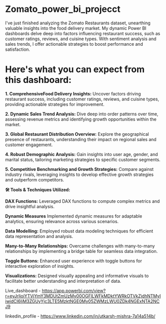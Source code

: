 # Zomato_power_bi_projecct
I've just finished analyzing the Zomato Restaurants dataset, unearthing valuable insights into the food delivery market. My dynamic Power BI dashboards delve deep into factors influencing restaurant success, such as customer ratings, reviews, and cuisine types. With sentiment analysis and sales trends, I offer actionable strategies to boost performance and satisfaction.



 # Here's what you can expect from this dashboard:



**1. ComprehensiveFood Delivery Insights:** Uncover factors driving restaurant success, including customer ratings, reviews, and cuisine types, providing actionable strategies for improvement.



**2. Dynamic Sales Trend Analysis:** Dive deep into order patterns over time, assessing revenue metrics and identifying growth opportunities within the market.



**3. Global Restaurant Distribution Overview:** Explore the geographical presence of restaurants, understanding their impact on regional sales and customer engagement.



**4. Robust Demographic Analysis:** Gain insights into user age, gender, and marital status, tailoring marketing strategies to specific customer segments.



**5. Competitive Benchmarking and Growth Strategies:** Compare against industry rivals, leveraging insights to develop effective growth strategies and outperform competitors.



**🛠️ Tools & Techniques Utilized:**



**DAX Functions:** Leveraged DAX functions to compute complex metrics and drive insightful analysis.

**Dynamic Measures** Implemented dynamic measures for adaptable analytics, ensuring relevance across various scenarios.

**Data Modelling:** Employed robust data modeling techniques for efficient data representation and analysis.

**Many-to-Many Relationships:** Overcame challenges with many-to-many relationships by implementing a bridge table for seamless data integration.

**Toggle Buttons:** Enhanced user experience with toggle buttons for interactive exploration of insights.

**Visualizations:** Designed visually appealing and informative visuals to facilitate better understanding and interpretation of data.


Live_dashboard - https://app.powerbi.com/view?r=eyJrIjoiYTVjYmY3MDUtZmUzMy00OGFlLWFkMDktYWRkOTVkZjdhNTMyIiwidCI6IjM3ZGUyYjc3LTE5MzktNGE0My05ZWMzLWU0ZDk4NGExNTA2NCJ9



linkedin_profile - https://www.linkedin.com/in/utkarsh-mishra-7a14a514b/


